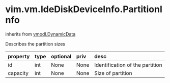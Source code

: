 vim.vm.IdeDiskDeviceInfo.PartitionInfo
======================================
inherits from [vmodl.DynamicData](docs/vmodl.DynamicData.md)


Describes the partition sizes

| property | type | optional | priv | desc |
|:---------|:-----|:---------|:-----|:-----|
| id | int | None | None | Identification of the partition |
| capacity | int | None | None | Size of partition |


